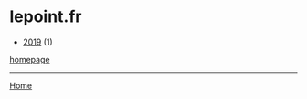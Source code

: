 # lepoint.fr

  * [2019](./lepoint-fr-2019.md) (1)

[homepage](https://www.lepoint.fr/)

----

[Home](../index.md)
